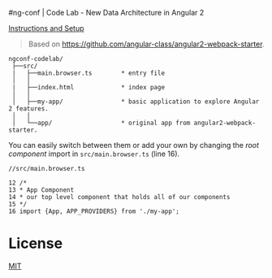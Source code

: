 #ng-conf | Code Lab - New Data Architecture in Angular 2

[Instructions and Setup](http://bit.ly/ngconf-codelab-doc)

> Based on https://github.com/angular-class/angular2-webpack-starter.

```
ngconf-codelab/
 ├──src/                       
 |   ├──main.browser.ts        * entry file
 │   │
 |   ├──index.html             * index page
 │   │
 │   ├──my-app/                * basic application to explore Angular 2 features.
 │   │
 │   └──app/                   * original app from angular2-webpack-starter.
```

You can easily switch between them or add your own by changing the *root component* import in `src/main.browser.ts` (line 16). 

```
//src/main.browser.ts

12 /*
13 * App Component
14 * our top level component that holds all of our components
15 */
16 import {App, APP_PROVIDERS} from './my-app';
```

# License
 [MIT](/LICENSE)
